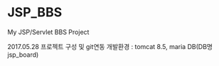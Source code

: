 # JSP_BBS
My JSP/Servlet BBS Project


2017.05.28
프로젝트 구성 및 git연동
개발환경 : tomcat 8.5, maria DB(DB명 jsp_board)